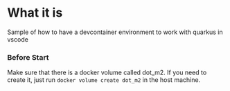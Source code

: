 # What it is

Sample of how to have a devcontainer environment to work with quarkus in vscode

### Before Start

Make sure that there is a docker volume called dot_m2.
If you need to create it, just run ```docker volume create dot_m2``` in the host machine.